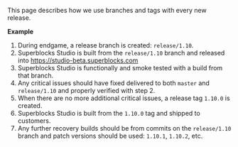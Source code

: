 This page describes how we use branches and tags with every new release.

**Example**

1. During endgame, a release branch is created: `release/1.10`.
2. Superblocks Studio is built from the `release/1.10` branch and released into https://studio-beta.superblocks.com
2. Superblocks Studio is functionally and smoke tested with a build from that branch.
3. Any critical issues should have fixed delivered to both `master` and `release/1.10` and properly verified with step 2.
4. When there are no more additional critical issues, a release tag `1.10.0` is created.
5. Superblocks Studio is built from the `1.10.0` tag and shipped to customers.
6. Any further recovery builds should be from commits on the `release/1.10` branch and patch versions should be used: `1.10.1`, `1.10.2`, etc.